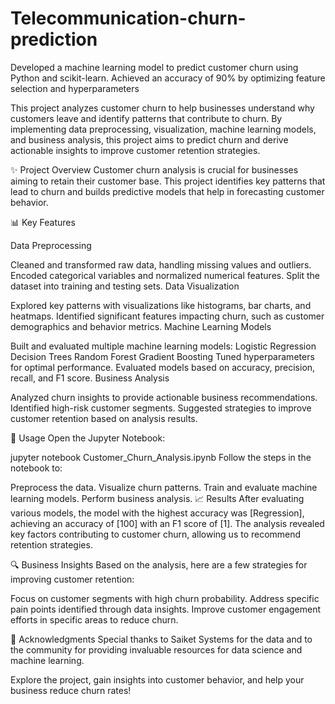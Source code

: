 # Telecommunication-churn-prediction
Developed a machine learning model to predict customer churn using Python and scikit-learn. Achieved an accuracy of 90% by optimizing feature selection and hyperparameters

This project analyzes customer churn to help businesses understand why customers leave and identify patterns that contribute to churn. By implementing data preprocessing, visualization, machine learning models, and business analysis, this project aims to predict churn and derive actionable insights to improve customer retention strategies.

✨ Project Overview
Customer churn analysis is crucial for businesses aiming to retain their customer base. This project identifies key patterns that lead to churn and builds predictive models that help in forecasting customer behavior.

📊 Key Features

Data Preprocessing

Cleaned and transformed raw data, handling missing values and outliers.
Encoded categorical variables and normalized numerical features.
Split the dataset into training and testing sets.
Data Visualization

Explored key patterns with visualizations like histograms, bar charts, and heatmaps.
Identified significant features impacting churn, such as customer demographics and behavior metrics.
Machine Learning Models

Built and evaluated multiple machine learning models:
Logistic Regression
Decision Trees
Random Forest
Gradient Boosting
Tuned hyperparameters for optimal performance.
Evaluated models based on accuracy, precision, recall, and F1 score.
Business Analysis

Analyzed churn insights to provide actionable business recommendations.
Identified high-risk customer segments.
Suggested strategies to improve customer retention based on analysis results.

🚀 Usage
Open the Jupyter Notebook:

jupyter notebook Customer_Churn_Analysis.ipynb
Follow the steps in the notebook to:

Preprocess the data.
Visualize churn patterns.
Train and evaluate machine learning models.
Perform business analysis.
📈 Results
After evaluating various models, the model with the highest accuracy was [Regression], achieving an accuracy of [100] with an F1 score of [1]. The analysis revealed key factors contributing to customer churn, allowing us to recommend retention strategies.

🔍 Business Insights
Based on the analysis, here are a few strategies for improving customer retention:

Focus on customer segments with high churn probability.
Address specific pain points identified through data insights.
Improve customer engagement efforts in specific areas to reduce churn.


🙏 Acknowledgments
Special thanks to Saiket Systems for the data and to the community for providing invaluable resources for data science and machine learning.

Explore the project, gain insights into customer behavior, and help your business reduce churn rates!
